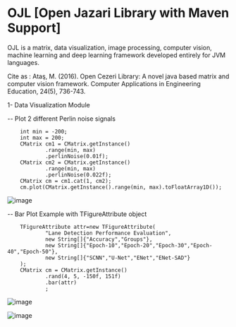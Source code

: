 # OJL [Open Jazari Library with Maven Support]
OJL is a matrix, data visualization, image processing, computer vision, machine learning and deep learning framework developed entirely for JVM languages.

Cite as : Ataş, M. (2016). Open Cezeri Library: A novel java based matrix and computer vision framework. Computer Applications in Engineering Education, 24(5), 736-743.

1- Data Visualization Module

-- Plot 2 different Perlin noise signals

        int min = -200;  
        int max = 200;  
        CMatrix cm1 = CMatrix.getInstance()  
                .range(min, max)  
                .perlinNoise(0.01f);  
        CMatrix cm2 = CMatrix.getInstance()  
                .range(min, max)  
                .perlinNoise(0.022f);  
        CMatrix cm = cm1.cat(1, cm2);  
        cm.plot(CMatrix.getInstance().range(min, max).toFloatArray1D());

![image](https://github.com/hakmesyo/OJL/assets/3868513/37d3b7d2-8658-4565-a62e-0b327261b924)

-- Bar Plot Example with TFigureAttribute object

        TFigureAttribute attr=new TFigureAttribute(
                "Lane Detection Performance Evaluation",
                new String[]{"Accuracy","Groups"},
                new String[]{"Epoch-10","Epoch-20","Epoch-30","Epoch-40","Epoch-50"},
                new String[]{"SCNN","U-Net","ENet","ENet-SAD"}
        );
        CMatrix cm = CMatrix.getInstance()
                .rand(4, 5, -150f, 151f)
                .bar(attr)
                ;


![image](https://github.com/hakmesyo/OJL/assets/3868513/4e8e25c0-5826-4d78-b323-9f9374a7d8a2)

![image](https://github.com/hakmesyo/OJL/assets/3868513/a8314eac-426d-4f14-b9a3-cce509380fb2)



